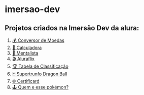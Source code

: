 # imersao-dev

## Projetos criados na Imersão Dev da alura:
<ol>
    <li><a href="https://hebert324.github.io/imersao-dev/conversor/index.html" target="_blank" class="cor-lista">💰 Conversor de Moedas</a></li>
    <li><a href="https://hebert324.github.io/imersao-dev/calculadora/index.html" target="_blank" class="cor-lista">🔢 Calculadora</a></li>
    <li><a href="https://hebert324.github.io/imersao-dev/mentalista/index.html" target="_blank" class="cor-lista">🔮 Mentalista</a></li>
    <li><a href="NaN" target="_blank" class="cor-lista" text-decoration="line-through">🎬 Aluraflix</a></li>
    <li><a href="https://hebert324.github.io/imersao-dev/tabela/index.html" target="_blank" class="cor-lista">🏆 Tabela de Classificação</a></li>
    <li><a href="https://hebert324.github.io/imersao-dev/superTrunfo/index.html" target="_blank" class="cor-lista">🃏 Supertrunfo Dragon Ball</a></li>
    <li><a href="https://hebert324.github.io/imersao-dev/certificard/index.html" target="_blank" class="cor-lista">🌐 Certificard</a></li>
    <li><a href="https://hebert324.github.io/imersao-dev/pokemon/index.html" target="_blank" class="cor-lista">🕹️ Quem e esse pokémon?</a></li>
</ol>
